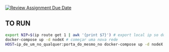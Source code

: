 [![Review Assignment Due Date](https://classroom.github.com/assets/deadline-readme-button-22041afd0340ce965d47ae6ef1cefeee28c7c493a6346c4f15d667ab976d596c.svg)](https://classroom.github.com/a/o1T9cPjJ)

## TO RUN
```bash
export NIP=$(ip route get 1 | awk '{print $7}') # export local ip so docker can access it
docker-compose up -d nodeX # começar uma nova rede
HOST=ip_de_um_no_qualquer:porta_do_mesmo_no docker-compose up -d nodeX # adicionar um novo nó à rede
```
